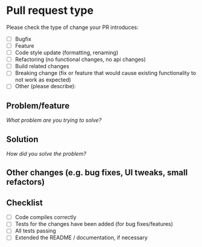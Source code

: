 # Pull request type
Please check the type of change your PR introduces:
- [ ] Bugfix
- [ ] Feature
- [ ] Code style update (formatting, renaming)
- [ ] Refactoring (no functional changes, no api changes)
- [ ] Build related changes
- [ ] Breaking change (fix or feature that would cause existing functionality to not work as expected)
- [ ] Other (please describe):

## Problem/feature

_What problem are you trying to solve?_


## Solution

_How did you solve the problem?_


## Other changes (e.g. bug fixes, UI tweaks, small refactors)


## Checklist
- [ ] Code compiles correctly
- [ ] Tests for the changes have been added (for bug fixes/features)
- [ ] All tests passing
- [ ] Extended the README / documentation, if necessary
